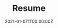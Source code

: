 ---
title: "Resume"  # Add a page title.
summary: "recent professional experience"  # Add a page description.
date: "2021-01-071T00:00:00Z" # Add today's date.
type: "widget_page"  # Page type is a Widget Page
---